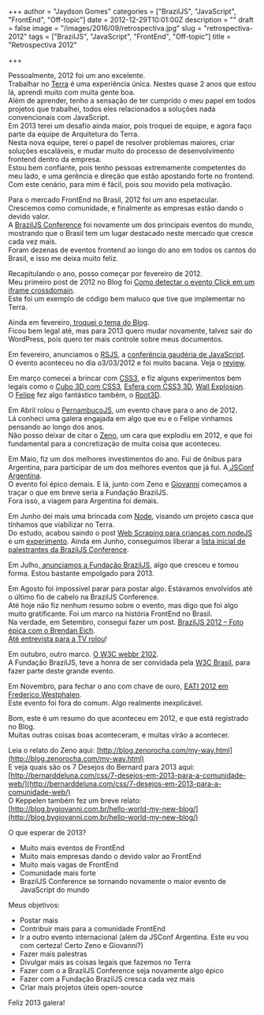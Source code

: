 +++
author = "Jaydson Gomes"
categories = ["BrazilJS", "JavaScript", "FrontEnd", "Off-topic"]
date = 2012-12-29T10:01:00Z
description = ""
draft = false
image = "/images/2016/09/retrospectiva.jpg"
slug = "retrospectiva-2012"
tags = ["BrazilJS", "JavaScript", "FrontEnd", "Off-topic"]
title = "Retrospectiva 2012"

+++

Pessoalmente, 2012 foi um ano excelente.  
Trabalhar no [Terra](http://terra.com.br) é uma experiência única. Nestes quase 2 anos que estou lá, aprendi muito com muita gente boa.  
Além de aprender, tenho a sensação de ter cumprido o meu papel em todos projetos que trabalhei, todos eles relacionados a soluções nada convencionais com JavaScript.  
Em 2013 terei um desafio ainda maior, pois troquei de equipe, e agora faço parte da equipe de Arquitetura do Terra.  
Nesta nova equipe, terei o papel de resolver problemas maiores, criar soluções escaláveis, e mudar muito do processo de desenvolvimento frontend dentro da empresa.  
Estou bem confiante, pois tenho pessoas extremamente competentes do meu lado, e uma gerência e direção que estão apostando forte no frontend.  
Com este cenário, para mim é fácil, pois sou movido pela motivação.  

Para o mercado FrontEnd no Brasil, 2012 foi um ano espetacular. Crescemos como comunidade, e finalmente as empresas estão dando o devido valor.  
A [BrazilJS Conference](http://braziljs.com.br) foi novamente um dos principais eventos do mundo, mostrando que o Brasil tem um lugar destacado neste mercado que cresce cada vez mais.  
Foram dezenas de eventos frontend ao longo do ano em todos os cantos do Brasil, e isso me deixa muito feliz.  

Recapitulando o ano, posso começar por fevereiro de 2012.  
Meu primeiro post de 2012 no Blog foi [Como detectar o evento Click em um iframe crossdomain](http://jaydson.org/como-detectar-o-evento-click-em-um-iframe-crossdomain/).  
Este foi um exemplo de código bem maluco que tive que implementar no Terra.  

Ainda em fevereiro[, troquei o tema do Blog](http://jaydson.org/novo-tema-do-blog/).  
Ficou bem legal até, mas para 2013 quero mudar novamente, talvez sair do WordPress, pois quero ter mais controle sobre meus documentos.  

Em fevereiro, anunciamos o [RSJS](http://rsjs.org), a [conferência gaudéria de JavaScript](http://jaydson.org/rsjs-a-conferencia-gaucha-de-javascript/).  
O evento aconteceu no dia o3/03/2012 e foi muito bacana. Veja o [review](http://jaydson.org/rsjs-review/).  

Em março comecei a brincar com [CSS3](https://developer.mozilla.org/en-US/docs/CSS/CSS3), e fiz alguns experimentos bem legais como o [Cubo 3D com CSS3](http://jaydson.org/cubo-3d-com-css3/), [Esfera com CSS3 3D](http://jaydson.org/esfera-com-css3-3d/), [Wall Explosion](http://jaydson.org/experimento-css3-3d-the-wall-explosion/).  
O [Felipe](http://felipenmoura.org) fez algo fantástico também, o [Root3D](http://jaydson.org/root3d-experimento-css3d/).  

Em Abril rolou o [PernambucoJS](http://jaydson.org/pernambucojs-resumo/), um evento chave para o ano de 2012.  
Lá conheci uma galera engajada em algo que eu e o Felipe vinhamos pensando ao longo dos anos.  
Não posso deixar de citar o [Zeno](http://blog.zenorocha.com/), um cara que explodiu em 2012, e que foi fundamental para a concretização de muita coisa que aconteceu.  

Em Maio, fiz um dos melhores investimentos do ano. Fui de ônibus para Argentina, para participar de um dos melhores eventos que já fui. A[ JSConf Argentina](http://jaydson.org/jsconf-argentina-resumo/).  
O evento foi épico demais. E lá, junto com Zeno e [Giovanni](blog.bygiovanni.com.br/) começamos a traçar o que em breve seria a Fundação BrazilJS.  
Fora isso, a viagem para Argentina foi demais.  

Em Junho dei mais uma brincada com [Node](http://nodejs.org/), visando um projeto casca que tínhamos que viabilizar no Terra.  
Do estudo, acabou saindo o post [Web Scraping para crianças com nodeJS ](http://jaydson.org/web-scraping-para-criancas-com-nodejs/)e um [experimento](http://jaydson.org/experimento-de-web-scraping-com-nodejs/).
Ainda em Junho, conseguimos liberar a [lista inicial de palestrantes da BrazilJS Conference](http://jaydson.org/braziljs-2012/).  

Em Julho,[ anunciamos a Fundação BrazilJS](http://jaydson.org/fundacao-braziljs/), algo que cresceu e tomou forma. Estou bastante empolgado para 2013.  

Em Agosto foi impossível parar para postar algo. Estávamos envolvidos até o último fio de cabelo na BrazilJS Conference.  
Até hoje não fiz nenhum resumo sobre o evento, mas digo que foi algo muito gratificante. Foi um marco na história FrontEnd no Brasil.  
Na verdade, em Setembro, consegui fazer um post. [BrazilJS 2012 – Foto épica com o Brendan Eich](http://jaydson.org/braziljs-2012-foto-epica-com-o-brendan/).  
[Até entrevista para a TV rolou](http://jaydson.org/braziljs-entrevista-na-tv/)!  

Em outubro, outro marco. [O W3C webbr 2102](http://jaydson.org/w3c-webbr-2102/).  
A Fundação BrazilJS, teve a honra de ser convidada pela [W3C Brasil](http://www.w3c.br/Home/WebHome), para fazer parte deste grande evento.  

Em Novembro, para fechar o ano com chave de ouro, [EATI 2012 em Frederico Westphalen](http://jaydson.org/eati-2012-em-frederico-westphalen/).  
Este evento foi fora do comum. Algo realmente inexplicável.  

Bom, este é um resumo do que aconteceu em 2012, e que está registrado no Blog.  
Muitas outras coisas boas aconteceram, e muitas virão a acontecer.  

Leia o relato do Zeno aqui: [http://blog.zenorocha.com/my-way.html](http://blog.zenorocha.com/my-way.html)  
E veja quais são os 7 Desejos do Bernard para 2013 aqui: [http://bernarddeluna.com/css/7-desejos-em-2013-para-a-comunidade-web/](http://bernarddeluna.com/css/7-desejos-em-2013-para-a-comunidade-web/)  
O Keppelen também fez um breve relato: [http://blog.bygiovanni.com.br/hello-world-my-new-blog/](http://blog.bygiovanni.com.br/hello-world-my-new-blog/)  

O que esperar de 2013?  

* Muito mais eventos de FrontEnd
* Muito mais empresas dando o devido valor ao FrontEnd
* Muito mais vagas de FrontEnd
* Comunidade mais forte
* BrazilJS Conference se tornando novamente o maior evento de JavaScript do mundo

Meus objetivos:  

* Postar mais  
* Contribuir mais para a comunidade FrontEnd  
* Ir a outro evento internacional (além da JSConf Argentina. Este eu vou com certeza! Certo Zeno e Giovanni?)  
* Fazer mais palestras  
* Divulgar mais as coisas legais que fazemos no Terra  
* Fazer com o a BrazilJS Conference seja novamente algo épico  
* Fazer com a Fundação BrazilJS cresca cada vez mais  
* Criar mais projetos úteis open-source  

Feliz 2013 galera! 